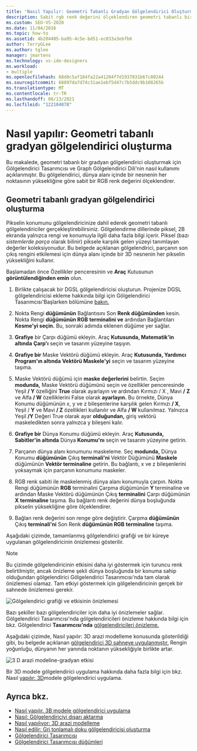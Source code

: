 ```yaml
---
title: 'Nasıl Yapılır: Geometri Tabanlı Gradyan Gölgelendirici Oluşturma'
description: Sabit rgb renk değerini ölçeklendiren geometri tabanlı bir gradyan gölgelendirici oluşturmak için Gölgelendirici Tasarımcısı ve Graph Yönlendirilen Gölgelendirici Dili kullanmayı öğrenin.
ms.custom: SEO-VS-2020
ms.date: 11/04/2016
ms.topic: how-to
ms.assetid: 4b204405-ba95-4c5e-bd51-ec033a3ebfb6
author: TerryGLee
ms.author: tglee
manager: jmartens
ms.technology: vs-ide-designers
ms.workload:
- multiple
ms.openlocfilehash: 68d0c5af184fa22a41204f7d1937831b67c80244
ms.sourcegitcommit: 68897da7d74c31ae1ebf5d47c7b5ddc9b108265b
ms.translationtype: MT
ms.contentlocale: tr-TR
ms.lasthandoff: 08/13/2021
ms.locfileid: "122104878"
---
```

# <a name="how-to-create-a-geometry-based-gradient-shader"></a>Nasıl yapılır: Geometri tabanlı gradyan gölgelendirici oluşturma

Bu makalede, geometri tabanlı bir gradyan gölgelendirici oluşturmak için Gölgelendirici Tasarımcısı ve Graph Gölgelendirici Dili'nin nasıl kullanımı açıklanmıştır. Bu gölgelendirici, dünya alanı içinde bir nesnenin her noktasının yüksekliğine göre sabit bir RGB renk değerini ölçeklendirer.

## <a name="create-a-geometry-based-gradient-shader"></a>Geometri tabanlı gradyan gölgelendirici oluşturma

Pikselin konumunu gölgelendiricinize dahil ederek geometri tabanlı gölgelendiriciler gerçekleştirebilirsiniz. Gölgelendirme dillerinde piksel, 2B ekranda yalnızca rengi ve konumuyla ilgili daha fazla bilgi içerir. Piksel (bazı *sistemlerde parça* olarak bilinir) piksele karşılık gelen yüzeyi tanımlayan değerler koleksiyonudur. Bu belgede açıklanan gölgelendirici, parçanın son çıkış rengini etkilemesi için dünya alanı içinde bir 3D nesnenin her pikselin yüksekliğini kullanır.

Başlamadan önce Özellikler penceresinin ve **Araç** Kutusunun **görüntülendiğinden emin** olun.

1. Birlikte çalışacak bir DGSL gölgelendiricisi oluşturun. Projenize DGSL gölgelendiricisi ekleme hakkında bilgi için Gölgelendirici Tasarımcısı'Başlarken bölümüne [bakın.](../designers/shader-designer.md)

2. Nokta Rengi **düğümünün** Bağlantısını Son **Renk düğümünden** kesin. Nokta Rengi **düğümünün RGB** **terminalini ve** ardından Bağlantıları **Kesme'yi seçin.** Bu, sonraki adımda eklenen düğüme yer sağlar.

3. **Grafiye** bir Çarpı düğümü ekleyin. Araç **Kutusunda, Matematik'in** **altında** **Çarp'ı** seçin ve tasarım yüzeyine taşıyın.

4. **Grafiye bir** Maske Vektörü düğümü ekleyin. Araç **Kutusunda, Yardımcı** **Program'ın altında** **Vektörü Maskele'yi** seçin ve tasarım yüzeyine taşıma.

5. Maske Vektörü düğümü için **maske değerlerini** belirtin. Seçim **modunda,** Maske  Vektörü düğümünü seçin  ve özellikler penceresinde Yeşil **/ Y** özelliğini **True** olarak ayarlayın ve ardından Kırmızı / X , Mavi **/** **Z** ve Alfa **/ W** özelliklerini False olarak **ayarlayın.** Bu örnekte, Dünya Konumu düğümünün x, y ve z bileşenlerine karşılık gelen Kırmızı  **/ X**, Yeşil / **Y** ve Mavi **/ Z** özellikleri kullanılır ve Alfa **/ W** kullanılmaz. Yalnızca Yeşil **/Y** Değeri True olarak ayar **olduğundan,** giriş vektörü maskeledikten sonra yalnızca y bileşeni kalır.

6. **Grafiye bir** Dünya Konumu düğümü ekleyin. Araç **Kutusunda,** **Sabitler'in altında** Dünya **Konumu'nı** seçin ve tasarım yüzeyine getirin.

7. Parçanın dünya alanı konumunu maskeleme. Seç **modunda,** Dünya Konumu **düğümünün** Çıkış **terminali'ni** Vektör Düğümünü **Maskele** düğümünün **Vektör terminaline** getirin. Bu bağlantı, x ve z bileşenlerini yoksaymak için parçanın konumunu maskeler.

8. RGB renk sabiti ile maskelenmiş dünya alanı konumuyla çarpın. Nokta Rengi düğümünün  **RGB** terminalini Çarpma düğümünün **Y** terminaline ve ardından  Maske Vektörü düğümünün Çıkış **terminalini** Çarpı düğümünün  **X** **terminaline** taşıma. Bu bağlantı renk değerini dünya boşluğunda pikselin yüksekliğine göre ölçeklendirer.

9. Bağlan renk değerini son renge göre değiştirir. Çarpma **düğümünün** Çıkış **terminali'ni** Son Renk **düğümünün RGB** **terminaline** taşıma.

Aşağıdaki çizimde, tamamlanmış gölgelendirici grafiği ve bir küreye uygulanan gölgelendiricinin önizlemesi gösterilir.

> [!NOTE]
> Bu çizimde gölgelendiricinin etkisini daha iyi göstermek için turuncu renk belirtilmiştir, ancak önizleme şekli dünya boşluğunda bir konuma sahip olduğundan gölgelendirici Gölgelendirici Tasarımcısı'nda tam olarak önizlemesi olamaz. Tam etkiyi göstermek için gölgelendiricinin gerçek bir sahnede önizlemesi gerekir.

![Gölgelendirici grafiği ve etkisinin önizlemesi](../designers/media/digit-gradient-effect-graph.png)

Bazı şekiller bazı gölgelendiriciler için daha iyi önizlemeler sağlar. Gölgelendirici Tasarımcısı'nda gölgelendiricileri önizleme hakkında bilgi için bkz. Gölgelendirici **Tasarımcısı'nda** [gölgelendiricileri önizleme.](../designers/shader-designer.md)

Aşağıdaki çizimde, Nasıl yapılır: 3D arazi modelleme konusunda gösterildiği gibi, bu belgede açıklanan [gölgelendirici 3D sahneye uygulanmıştır.](../designers/how-to-model-3-d-terrain.md) Rengin yoğunluğu, dünyanın her yanında noktanın yüksekliğiyle birlikte artar.

![3 D arazi modeline&#45;gradyan etkisi](../designers/media/digit-gradient-effect-result.png)

Bir 3D modele gölgelendirici uygulama hakkında daha fazla bilgi için bkz. Nasıl [yapılır: 3D](../designers/how-to-apply-a-shader-to-a-3-d-model.md)modele gölgelendirici uygulama.

## <a name="see-also"></a>Ayrıca bkz.

- [Nasıl yapılır. 3B modele gölgelendirici uygulama](../designers/how-to-apply-a-shader-to-a-3-d-model.md)
- [Nasıl: Gölgelendiriciyi dışarı aktarma](../designers/how-to-export-a-shader.md)
- [Nasıl yapılıyor: 3D arazi modelleme](../designers/how-to-model-3-d-terrain.md)
- [Nasıl edilir: Gri tonlamalı doku gölgelendiricisi oluşturma](../designers/how-to-create-a-grayscale-texture-shader.md)
- [Gölgelendirici Tasarımcısı](../designers/shader-designer.md)
- [Gölgelendirici Tasarımcısı düğümleri](../designers/shader-designer-nodes.md)
